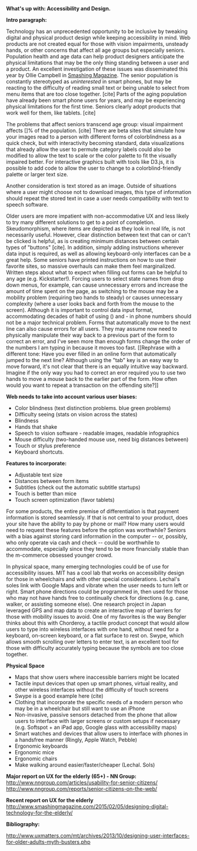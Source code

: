 __What's up with: Accessibility and Design.__

**Intro paragraph:**

Technology has an unprecedented opportunity to be inclusive by tweaking digital and physical product design while keeping accessibility in mind. Web products are not created equal for those with vision impairments, unsteady hands, or other concerns that affect all age groups but especially seniors. Population health and age data can help product designers anticipate the physical limitations that may be the only thing standing between a user and a product. An excellent investigation of these issues was disseminated this year by Ollie Campbell in [Smashing Magazine](http://www.smashingmagazine.com/2015/02/05/designing-digital-technology-for-the-elderly/). The senior population is constantly stereotyped as _uninterested_ in smart phones, but may be reacting to the difficulty of reading small text or being unable to select from menu items that are too close together. [cite] Parts of the aging population have already been smart phone users for years, and may be experiencing physical limitations for the first time. Seniors clearly adopt products that work well for them, like tablets. [cite] 

The problems that affect seniors transcend age group: visual impairment affects []% of the population. [cite] There are beta sites that simulate how your images read to a person with different forms of colorblindness as a quick check, but with interactivity becoming standard, data visualizations that already allow the user to permute category labels could also be modified to allow the text to scale or the color palette to fit the visually impaired better. For interactive graphics built with tools like D3.js, it is possible to add code to allow the user to change to a colorblind-friendly palette or larger text size. 

Another consideration is text stored as an image. Outside of situations where a user might choose not to download images, this type of information should repeat the stored text in case a user needs compatibility with text to speech software.

Older users are more impatient with non-accommodative UX and less likely to try many different solutions to get to a point of completion. Skeudomorphism, where items are depicted as they look in real life, is not necessarily useful. However, clear distinction between text that can or can't be clicked is helpful, as is creating minimum distances between certain types of "buttons" [cite]. In addition, simply adding instructions wherever data input is required, as well as allowing keyboard-only interfaces can be a great help. Some seniors have printed instructions on how to use their favorite sites, so massive overhauls can make them feel marginalized. Written steps about what to expect when filling out forms can be helpful to any age (e.g. Kickstarter!). Forcing users to select state names from drop down menus, for example, can cause unnecessary errors and increase the amount of time spent on the page, as switching to the mouse may be a mobility problem (requiring two hands to steady) or causes unnecessary complexity (where a user looks back and forth from the mouse to the screen). Although it is important to control data input format, accommodating decades of habit of using () and - in phone numbers should not be a major technical problem. Forms that automatically move to the next line can also cause errors for all users. They may assume now need to physically manipulate their way back to a previous part of the form to correct an error, and I've seen more than enough forms change the order of the numbers I am typing in because it moves too fast. [[Rephrase with a different tone: Have you ever filled in an online form that automatically jumped to the next line? Although using the "tab" key is an easy way to move forward, it's not clear that there is an equally intuitive way backward. Imagine if the only way you had to correct an eror required you to use two hands to move a mouse back to the earlier part of the form. How often would you want to repeat a transaction on the offending site?]] 

__Web needs to take into account various user biases:__

* Color blindness (text distinction problems. blue green problems)
* Difficulty seeing (stats on vision across the states)
* Blindness
* Hands that shake 
* Speech to vision software - readable images, readable infographics
* Mouse difficulty (two-handed mouse use, need big distances between)
* Touch or stylus preference
* Keyboard shortcuts. 

__Features to incorporate:__

* Adjustable text size
* Distances between form items
* Subtitles (check out the automatic subtitle startups) 
* Touch is better than mice
* Touch screen optimization (favor tablets)

For some products, the entire premise of differentiation is that payment information is stored seamlessly. If that is not central to your product, does your site have the ability to pay by phone or mail? How many users would need to request these features before the option was worthwhile? Seniors with a bias against storing card information in the computer -- or, possibly, who only operate via cash and check -- could be worthwhile to accommodate, especially since they tend to be more financially stable than the m-commerce obsessed younger crowd.

In physical space, many emerging technologies could be of use for accessibility issues. MIT has a cool lab that works on accessibility design for those in wheelchairs and with other special considerations.  Lechal's soles link with Google Maps and vibrate when the user needs to turn left or right. Smart phone directions could be programmed in, then used for those who may not have hands free to continually check for directions (e.g. cane, walker, or assisting someone else). One research project in Japan leveraged GPS and map data to create an interactive map of barriers for those with mobility issues to avoid. One of my favorites is the way Bengler thinks about this with Chorderoy, a tactile product concept that would allow users to type into wireless interfaces with one hand, without need for a keyboard, on-screen keyboard, or a flat surface to rest on. Swype, which allows smooth scrolling over letters to enter text, is an excellent tool for those with difficulty accurately typing because the symbols are too close together. 

__Physical Space__

* Maps that show users where inaccessible barriers might be located
* Tactile input devices that open up smart phones, virtual reality, and other wireless interfaces without the difficulty of touch screens 
* Swype is a good example here (cite)
* Clothing that incorporate the specific needs of a modern person who may be in a wheelchair but still want to use an iPhone
* Non-invasive, passive sensors detached from the phone that allow users to interface with larger screens or custom setups if necessary (e.g. Softspot + an iPad app, Google glass with accessibility maps)
* Smart watches and devices that allow users to interface with phones in a handsfree manner (Ringly, Apple Watch, Pebble)
* Ergonomic keyboards
* Ergonomic mice
* Ergonomic chairs 
* Make walking around easier/faster/cheaper (Lechal. Sols)

__Major report on UX for the elderly (65+) - NN Group:__
http://www.nngroup.com/articles/usability-for-senior-citizens/
http://www.nngroup.com/reports/senior-citizens-on-the-web/

__Recent report on UX for the elderly__
http://www.smashingmagazine.com/2015/02/05/designing-digital-technology-for-the-elderly/

__Bibliography:__ 

http://www.uxmatters.com/mt/archives/2013/10/designing-user-interfaces-for-older-adults-myth-busters.php

